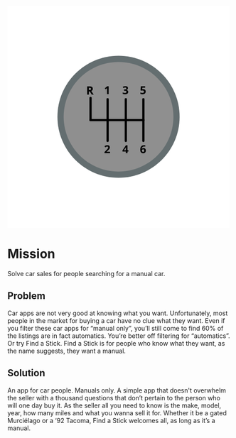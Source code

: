 <img src="images/logo_original%20copy.png">

# Mission

Solve car sales for people searching for a manual car.

## Problem

Car apps are not very good at knowing what you want. Unfortunately, most people in the market for buying a car have no clue what they want.  Even if you filter these car apps for “manual only”, you’ll still come to find 60% of the listings are in fact automatics. You’re better off filtering for “automatics”. Or try Find a Stick. Find a Stick is for people who know what they want, as the name suggests, they want a manual.

## Solution

An app for car people. Manuals only. A simple app that doesn't overwhelm the seller with a thousand questions that don’t pertain to the person who will one day buy it. As the seller all you need to know is the make, model, year, how many miles and what you wanna sell it for. Whether it be a gated Murciélago or a ‘92 Tacoma, Find a Stick welcomes all, as long as it’s a manual.
